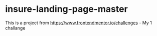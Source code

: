 # insure-landing-page-master
This is a project from https://www.frontendmentor.io/challenges - My 1 challange

